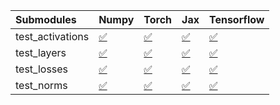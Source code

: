 | Submodules       | Numpy                                                                                                                           | Torch                                                                                                                           | Jax                                                                                                                             | Tensorflow                                                                                                                      |
|:-----------------|:--------------------------------------------------------------------------------------------------------------------------------|:--------------------------------------------------------------------------------------------------------------------------------|:--------------------------------------------------------------------------------------------------------------------------------|:--------------------------------------------------------------------------------------------------------------------------------|
| test_activations | <a href="https://github.com/unifyai/ivy/runs/8121067485?check_suite_focus=true" rel="noopener noreferrer" target="_blank">✅</a> | <a href="https://github.com/unifyai/ivy/runs/8121068091?check_suite_focus=true" rel="noopener noreferrer" target="_blank">✅</a> | <a href="https://github.com/unifyai/ivy/runs/8121068648?check_suite_focus=true" rel="noopener noreferrer" target="_blank">✅</a> | <a href="https://github.com/unifyai/ivy/runs/8121069145?check_suite_focus=true" rel="noopener noreferrer" target="_blank">✅</a> |
| test_layers      | <a href="https://github.com/unifyai/ivy/runs/8121067648?check_suite_focus=true" rel="noopener noreferrer" target="_blank">✅</a> | <a href="https://github.com/unifyai/ivy/runs/8121068220?check_suite_focus=true" rel="noopener noreferrer" target="_blank">✅</a> | <a href="https://github.com/unifyai/ivy/runs/8121068780?check_suite_focus=true" rel="noopener noreferrer" target="_blank">✅</a> | <a href="https://github.com/unifyai/ivy/runs/8121069270?check_suite_focus=true" rel="noopener noreferrer" target="_blank">✅</a> |
| test_losses      | <a href="https://github.com/unifyai/ivy/runs/8121067805?check_suite_focus=true" rel="noopener noreferrer" target="_blank">✅</a> | <a href="https://github.com/unifyai/ivy/runs/8121068386?check_suite_focus=true" rel="noopener noreferrer" target="_blank">✅</a> | <a href="https://github.com/unifyai/ivy/runs/8121068891?check_suite_focus=true" rel="noopener noreferrer" target="_blank">✅</a> | <a href="https://github.com/unifyai/ivy/runs/8121069378?check_suite_focus=true" rel="noopener noreferrer" target="_blank">✅</a> |
| test_norms       | <a href="https://github.com/unifyai/ivy/runs/8121067985?check_suite_focus=true" rel="noopener noreferrer" target="_blank">✅</a> | <a href="https://github.com/unifyai/ivy/runs/8121068497?check_suite_focus=true" rel="noopener noreferrer" target="_blank">✅</a> | <a href="https://github.com/unifyai/ivy/runs/8121069012?check_suite_focus=true" rel="noopener noreferrer" target="_blank">✅</a> | <a href="https://github.com/unifyai/ivy/runs/8121069535?check_suite_focus=true" rel="noopener noreferrer" target="_blank">✅</a> |